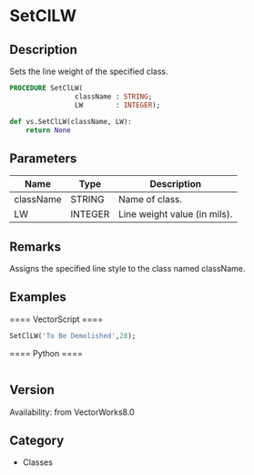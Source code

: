 # SetClLW

## Description
Sets the line weight of the specified class.

```pascal
PROCEDURE SetClLW(
				className : STRING;
				LW        : INTEGER);
```

```python
def vs.SetClLW(className, LW):
    return None
```

## Parameters
|Name|Type|Description|
|---|---|---|
|className|STRING|Name of class.|
|LW|INTEGER|Line weight value (in mils).|

## Remarks
Assigns the specified line style to the class named className.

## Examples
==== VectorScript ====
```pascal
SetClLW('To Be Demolished',28);
```
==== Python ====
```python

```

## Version
Availability: from VectorWorks8.0

## Category
* Classes


